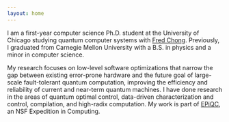 ```yaml
---
layout: home
---
```


I am a first-year computer science Ph.D. student at the University of Chicago studying quantum computer systems with <a href="https://people.cs.uchicago.edu/~ftchong/" target="_blank" rel="noopener noreferrer">Fred Chong</a>. Previously, I graduated from Carnegie Mellon University with a B.S. in physics and a minor in computer science. 

My research focuses on low-level software optimizations that narrow the gap between existing error-prone hardware and the future goal of large-scale fault-tolerant quantum computation, improving the efficiency and reliability of current and near-term quantum machines. I have done research in the areas of quantum optimal control, data-driven characterization and control, compilation, and high-radix computation. My work is part of <a href="https://www.epiqc.cs.uchicago.edu/" target="_blank" rel="noopener noreferrer">EPiQC</a>, an NSF Expedition in Computing.